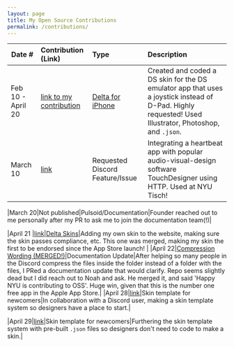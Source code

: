 ```yaml
---
layout: page
title: My Open Source Contributions
permalink: /contributions/
---
```


<!--
Type of the contribution should be "Wikipedia edit", "OpenStreet Map feature", "Documentation", "Course website", "Blog",
"Browser Add-on", etc.

The description should include a brief summary of what you did.

The link should bring us to a public page that shows your contribution. 

Replace the first row with your own contribution. 

-->





| Date #       | Contribution (Link)  | Type  | Description |
|---|:---|:---|:---|
|Feb 10 - April 20 | [link to my contribution](https://github.com/rajsodhinyu/deltaskins/blob/main/PinkWithJoystick/iphone_edgetoedge_portrait.pdf)    | [Delta for iPhone](https://github.com/rileytestut/Delta)|   Created and coded a DS skin for the DS emulator app that uses a joystick instead of D-Pad. Highly requested! Used Illustrator, Photoshop, and `.json`.|
|March 10|[link](https://github.com/rajsodhinyu/pulsoid)|Requested Discord Feature/Issue|Integrating a heartbeat app with popular audio-visual-design software TouchDesigner using HTTP. Used at NYU Tisch!|

|March 20|Not published|Pulsoid/Documentation|Founder reached out to me personally after my PR to ask me to join the documentation team(!)|

|April 21 |[link](https://github.com/delta-skins/delta-skins.github.io/pull/13)|[Delta Skins](https://delta-skins.github.io/)|Adding my own skin to the website, making sure the skin passes compliance, etc. This one was merged, making my skin the first to be endorsed since the App Store launch! |
|April 22|[Compression Wording (MERGED!)](https://github.com/noah978/Delta-Docs/pull/9)|Documentation Update|After helping so many people in the Discord compress the files inside the folder instead of a folder with the files, I PRed a documentation update that would clarify. Repo seems slightly dead but I did reach out to Noah and ask. He merged it, and said 'Happy NYU is contributing to OSS'. Huge win, given that this is the number one free app in the Apple App Store.|
|April 28|[link](https://github.com/aphaits/Deltaskin-Template)|Skin template for newcomers|In collaboration with a Discord user, making a skin template system so designers have a place to start.|

|April 29|[link](https://github.com/aphaits/Deltaskin-Template)|Skin template for newcomers|Furthering the skin template system with pre-built `.json` files so designers don't need to code to make a skin.|
